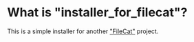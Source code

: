 # What is "installer_for_filecat"?
This is a simple installer for another ["FileCat"](https://github.com/romanin-rf/FileCat) project.
